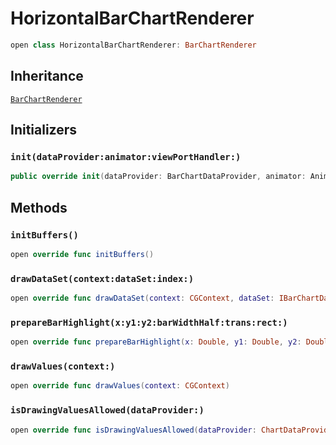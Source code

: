 # HorizontalBarChartRenderer

``` swift
open class HorizontalBarChartRenderer: BarChartRenderer
```

## Inheritance

[`BarChartRenderer`](/BarChartRenderer)

## Initializers

### `init(dataProvider:animator:viewPortHandler:)`

``` swift
public override init(dataProvider: BarChartDataProvider, animator: Animator, viewPortHandler: ViewPortHandler)
```

## Methods

### `initBuffers()`

``` swift
open override func initBuffers()
```

### `drawDataSet(context:dataSet:index:)`

``` swift
open override func drawDataSet(context: CGContext, dataSet: IBarChartDataSet, index: Int)
```

### `prepareBarHighlight(x:y1:y2:barWidthHalf:trans:rect:)`

``` swift
open override func prepareBarHighlight(x: Double, y1: Double, y2: Double, barWidthHalf: Double, trans: Transformer, rect: inout CGRect)
```

### `drawValues(context:)`

``` swift
open override func drawValues(context: CGContext)
```

### `isDrawingValuesAllowed(dataProvider:)`

``` swift
open override func isDrawingValuesAllowed(dataProvider: ChartDataProvider?) -> Bool
```
